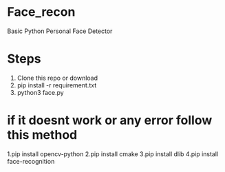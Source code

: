# Face_recon
Basic Python Personal Face Detector


# Steps

1. Clone this repo or download
2. pip install -r requirement.txt
3. python3 face.py


# if it doesnt work or any error follow this method

1.pip install opencv-python
2.pip install cmake
3.pip install dlib
4.pip install face-recognition
